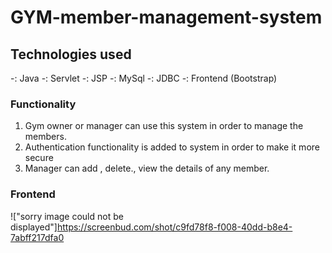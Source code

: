 # GYM-member-management-system

## Technologies used
-: Java
-: Servlet
-: JSP
-: MySql
-: JDBC
-: Frontend (Bootstrap)

### Functionality
1. Gym owner or manager can use this system in order to manage the members.
2. Authentication functionality is added to system in order to make it more secure
3. Manager can add , delete., view the details of any member.

### Frontend
!["sorry image could not be displayed"]https://screenbud.com/shot/c9fd78f8-f008-40dd-b8e4-7abff217dfa0
